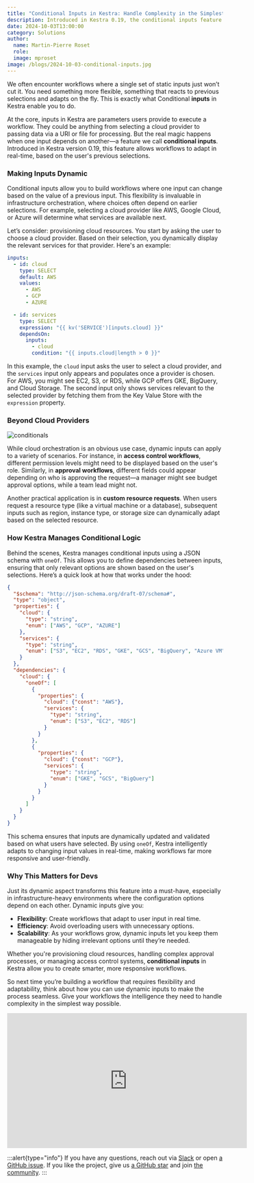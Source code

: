 ```yaml
---
title: "Conditional Inputs in Kestra: Handle Complexity in the Simplest Way Possible"
description: Introduced in Kestra 0.19, the conditional inputs feature allows you to create dynamic workflows where inputs adapt in real-time based on user selections, enabling more flexible and intelligent workflow management.
date: 2024-10-03T13:00:00
category: Solutions
author:
  name: Martin-Pierre Roset
  role:
  image: mproset
image: /blogs/2024-10-03-conditional-inputs.jpg
---
```


We often encounter workflows where a single set of static inputs just won’t cut it. You need something more flexible, something that reacts to previous selections and adapts on the fly. This is exactly what Conditional **inputs** in Kestra enable you to do.

At the core, inputs in Kestra are parameters users provide to execute a workflow. They could be anything from selecting a cloud provider to passing data via a URI or file for processing. But the real magic happens when one input depends on another—a feature we call **conditional inputs**. Introduced in Kestra version 0.19, this feature allows workflows to adapt in real-time, based on the user's previous selections.

### Making Inputs Dynamic

Conditional inputs allow you to build workflows where one input can change based on the value of a previous input. This flexibility is invaluable in infrastructure orchestration, where choices often depend on earlier selections. For example, selecting a cloud provider like AWS, Google Cloud, or Azure will determine what services are available next.

Let’s consider: provisioning cloud resources. You start by asking the user to choose a cloud provider. Based on their selection, you dynamically display the relevant services for that provider. Here's an example:

```yaml
inputs:
  - id: cloud
    type: SELECT
    default: AWS
    values:
      - AWS
      - GCP
      - AZURE

  - id: services
    type: SELECT
    expression: "{{ kv('SERVICE')[inputs.cloud] }}"
    dependsOn:
      inputs:
        - cloud
	    condition: "{{ inputs.cloud|length > 0 }}"


```

In this example, the `cloud` input asks the user to select a cloud provider, and the `services` input only appears and populates once a provider is chosen. For AWS, you might see EC2, S3, or RDS, while GCP offers GKE, BigQuery, and Cloud Storage. The second input only shows services relevant to the selected provider by fetching them from the Key Value Store with the `expression` property.

### Beyond Cloud Providers

![conditionals](/blogs/2024-10-03-conditional-inputs/conditionals.gif)

While cloud orchestration is an obvious use case, dynamic inputs can apply to a variety of scenarios. For instance, in **access control workflows**, different permission levels might need to be displayed based on the user's role. Similarly, in **approval workflows**, different fields could appear depending on who is approving the request—a manager might see budget approval options, while a team lead might not.

Another practical application is in **custom resource requests**. When users request a resource type (like a virtual machine or a database), subsequent inputs such as region, instance type, or storage size can dynamically adapt based on the selected resource.

### How Kestra Manages Conditional Logic

Behind the scenes, Kestra manages conditional inputs using a JSON schema with `oneOf`. This allows you to define dependencies between inputs, ensuring that only relevant options are shown based on the user's selections. Here’s a quick look at how that works under the hood:

```json
{
  "$schema": "http://json-schema.org/draft-07/schema#",
  "type": "object",
  "properties": {
    "cloud": {
      "type": "string",
      "enum": ["AWS", "GCP", "AZURE"]
    },
    "services": {
      "type": "string",
      "enum": ["S3", "EC2", "RDS", "GKE", "GCS", "BigQuery", "Azure VM"]
    }
  },
  "dependencies": {
    "cloud": {
      "oneOf": [
        {
          "properties": {
            "cloud": {"const": "AWS"},
            "services": {
              "type": "string",
              "enum": ["S3", "EC2", "RDS"]
            }
          }
        },
        {
          "properties": {
            "cloud": {"const": "GCP"},
            "services": {
              "type": "string",
              "enum": ["GKE", "GCS", "BigQuery"]
            }
          }
        }
      ]
    }
  }
}

```

This schema ensures that inputs are dynamically updated and validated based on what users have selected. By using `oneOf`, Kestra intelligently adapts to changing input values in real-time, making workflows far more responsive and user-friendly.

### Why This Matters for Devs

Just its dynamic aspect transforms this feature into a must-have, especially in infrastructure-heavy environments where the configuration options depend on each other. Dynamic inputs give you:

- **Flexibility**: Create workflows that adapt to user input in real time.
- **Efficiency**: Avoid overloading users with unnecessary options.
- **Scalability**: As your workflows grow, dynamic inputs let you keep them manageable by hiding irrelevant options until they’re needed.

Whether you're provisioning cloud resources, handling complex approval processes, or managing access control systems, **conditional inputs** in Kestra allow you to create smarter, more responsive workflows.

So next time you’re building a workflow that requires flexibility and adaptability, think about how you can use dynamic inputs to make the process seamless. Give your workflows the intelligence they need to handle complexity in the simplest way possible.

<div class="video-container">
<iframe width="560" height="315" src="https://www.youtube.com/embed/XTP6t4QcUUY?si=Du7A7x7mEe5GV1Yh" title="YouTube video player" frameborder="0" allow="accelerometer; autoplay; clipboard-write; encrypted-media; gyroscope; picture-in-picture; web-share" referrerpolicy="strict-origin-when-cross-origin" allowfullscreen></iframe>
</div>

:::alert{type="info"}
If you have any questions, reach out via [Slack](https://kestra.io/slack) or open [a GitHub issue](https://github.com/kestra-io/kestra).
If you like the project, give us [a GitHub star](https://github.com/kestra-io/kestra) and join [the community](https://kestra.io/slack).
:::